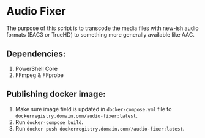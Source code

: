 # Audio Fixer

The purpose of this script is to transcode the media files with new-ish audio formats (EAC3 or TrueHD) to something more generally available like AAC.

## Dependencies:
1. PowerShell Core 
1. FFmpeg & FFprobe


## Publishing docker image:
1. Make sure image field is updated in `docker-compose.yml` file to `dockerregistry.domain.com/audio-fixer:latest`.
1. Run `docker-compose build`.
1. Run `docker push dockerregistry.domain.com//audio-fixer:latest`.